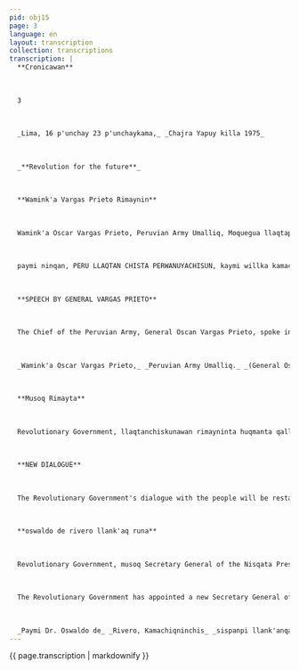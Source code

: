 ```yaml
---
pid: obj15
page: 3
language: en
layout: transcription
collection: transcriptions
transcription: |
  **Cronicawan**
  
  
  
  3
  
  
  
  _Lima, 16 p'unchay 23 p'unchaykama,_ _Chajra Yapuy killa 1975_
  
  
  
  _**Revolution for the future**_
  
  
  
  **Wamink'a Vargas Prieto Rimaynin**
  
  
  
  Wamink'a Oscar Vargas Prieto, Peruvian Army Umalliq, Moquegua llaqtapi rimarin, "Simon Bolivar" Yachay Wasi raymin rayku, pachaj pisqa chunka wata hunt'achisqanpi. Chaypi, Wamink'a Vargas Prieto, sut'ichamun imatan musoq mit'api kay Revolusion Peruana mashkanqa. Revolusion Peruanaqa humanist, libertarian, socialist, Christian, loves pantachunchu pipes, kay revolunsionqa ñanniyuqmi. Manan t'ijrakunqachu, hinallataqmi, manan qhepamit'akunaman kutirkunqachu: Chaymi, llapan runakunapi ch'uya qhepanan. Revolusionqa tukuy sumaq hamut'aykunayuqmi, ruwaykunayuqmi, rimanakunayuq ima, chaypin runakaypaq yupaychana kanan. Rimarillantaqmi Domingo Nieto hatun Wamink'ata yuyarispa, paymantan nin thaskiynillanta
  
  
  
  paymi ninqan, PERU LLAQTAN CHISTA PERWANUYACHISUN, kaymi willka kamachi hunt'ananchis kashan." Paykunaq yupin qatiq runan, noqaykuqa kayku Peru Suyunchismanta hatun llaqta ruwananchispaq, musoq Peru Suyo ruwananchispaq, cheqaq qespisqa llaqta kananpaq.
  
  
  
  **SPEECH BY GENERAL VARGAS PRIETO**
  
  
  
  The Chief of the Peruvian Army, General Oscan Vargas Prieto, spoke in Moquegua, on the occasion of the 150th Anniversary celebrations of the "Simón Bolivar" School. On that occasion, General Vargas Prieto outlined the objectives sought in this new stage of the Revolution. The Peruvian Revolution is humanist, libertarian, socialist, and Christian, and no one should be deceived; this revolution has its own path. This new stage will not allow deviations, nor does it mean a return to past stages. That must be made clear. The Revolution is a collection of beautiful thoughts and achievements and ongoing dialogue, always framed by respect for the dignity of the human person. In his speech, he recalled the great Marisca Domingo Nieto, whom he said was a great man, a great defender of the freedom of the homeland, and that we must follow in his footsteps. He also referred to the great Amauta José Carlos Mariátegui, whom he said was a great thinker, a great revolutionary, whose thought illuminates the path our people must follow. He bequeathed us the sacred mandate that we must fulfill: "Let's Peruvianize Peru." We must follow those examples to make our Peru a great homeland, a New Peru, a country truly free.
  
  
  
  _Wamink'a Oscar Vargas Prieto,_ _Peruvian Army Umalliq._ _(General Oscar Vargar Prieto,_ _head of the Peruvian Army)._
  
  
  
  **Musoq Rimayta**
  
  
  
  Revolutionary Government, llaqtanchiskunawan rimayninta huqmanta qallarinqa. Chaymi ruwakunqa, Kamachiqnin chis, maypin mana allinta ruwashanku yachanankupaq, sichus allinta kamachita hunt'achimushanku, icha manachu. Chhaynatan reqsichimun Ñawpaqe Minister Wamink'a Oscar Vargas Prieto, chay rimaypin mashkhakunqa communication channels, nisqanchis imata llaqta munan allin reqsinanchispaq, Revolusion Peruana, astawan saphichakunanpaq. Musoq political methodology nisqawan, kaywan hunt'achikuyta qallarinqa, musoq rimayta, as allin rimariyta.
  
  
  
  **NEW DIALOGUE**
  
  
  
  The Revolutionary Government's dialogue with the people will be restarted. This will be done so that our leaders know whether the measures dictated are being properly implemented and whether these measures have the desired effects or not. This has been made known by Prime Minister General Oscar Vargas Prieto, who added that these dialogues seek to establish essential channels of communication that will allow us to understand the needs and aspirations of the people, thereby further deepening the revolution. The New Political Methodology begins to be fulfilled in this way, with open dialogue.
  
  
  
  **oswaldo de rivero llank'aq runa**
  
  
  
  Revolutionary Government, musoq Secretary General of the Nisqata Presidency, ajllarqunña. Chaytan reqsichimun Kamachiq Qelqa RS O471. Dr. Oswaldo de Rivero Barreto kanqa musoq Secretary General of the Presidency of the Republic, hina kaspan Kamachiqnischispa"sispanpi llank'anqa. Dr. Oswaldo de Rivero, ashkha yuyayniyuq runan, Diplomatic Service nisqanchispi imahmana llank'anayuq karqan, kunanmi kashanCounselor, paymi, Peru Yours Non-Aligned Delegation llaqtakunaq tawa ñeqe Tantanakuyman riran, 1973 watapi, Algiers Hinallatagmi, Peruvian Delegation hunt'achispa General Assemblypi llank'amun UN masichakuy hatun tantanakuypi Umallirallantaqmi Political Planning of the Nisqanchist Chancellery, paytaqmi. Chancellorkuna tantanakunankupaq llank'arqan, politician masichakuy hamut'aspa, pisqa ñeqeNo Aligned llaqtakunaq tantanakuypi, ura Chawa Warki killapi.
  
  
  
  The Revolutionary Government has appointed a new Secretary General of the Presidency. This was announced through Supreme Resolution No. 0471. The new Secretary General of the Presidency of the Republic will be Dr. Oswaldo de Rivero Barreto, who will therefore work alongside our President. Dr. Oswaldo de Rivero is a person of high intellectual gifts and has held many positions in the Diplomatic Service. He currently holds the position of Counselor. He was a member of the Peruvian Delegation that attended the IV Meeting of Non-Aligned Countries held in Algiers in 1973. He has also been a member of the Peruvian Delegation to the recent UN Extraordinary General Assemblies. He has also served as Head of Political Planning at the Ministry of Foreign Affairs and was in charge of Political Planning and Coordination of the Meeting of Foreign Ministers of the V Meeting of Non-Aligned Countries, held in Lima last August.
  
  
  
  _Paymi Dr. Oswaldo de_ _Rivero, Kamachiqninchis_ _sispanpi llank'anqa._ _(This is Dr. Oswando de_ _Rivero, he will work alongside_ _our President)._
---
```


{{ page.transcription | markdownify }}
